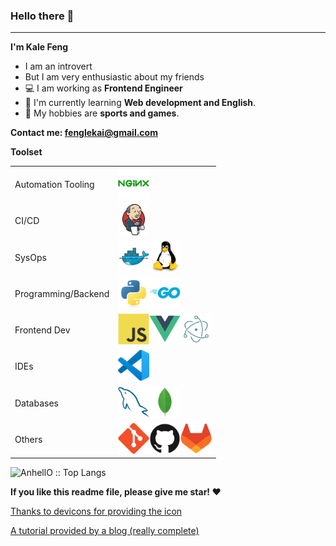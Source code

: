 ### Hello there 👋 

-------

**I'm Kale Feng**

- I am an introvert
- But I am very enthusiastic about my friends
- 💻 I am working as **Frontend Engineer**
- 🌱 I'm currently learning **Web development and English**.
- 🤔 My hobbies are **sports and games**.

**Contact me: fenglekai@gmail.com**

**Toolset**

|                     |                                                              |
| :------------------ | ------------------------------------------------------------ |
| Automation Tooling  | <img width="50" src="https://raw.githubusercontent.com/devicons/devicon/master/icons/nginx/nginx-original.svg"></img> |
| CI/CD               | <img width="50" src="https://raw.githubusercontent.com/devicons/devicon/master/icons/jenkins/jenkins-original.svg"></img> |
| SysOps              | <img width="50" src="https://raw.githubusercontent.com/devicons/devicon/master/icons/docker/docker-original.svg"></img><img width="50" src="https://raw.githubusercontent.com/devicons/devicon/master/icons/linux/linux-original.svg"></img> |
| Programming/Backend | <img width="50" src="https://raw.githubusercontent.com/devicons/devicon/master/icons/python/python-original.svg"></img><img width="50" src="https://raw.githubusercontent.com/devicons/devicon/master/icons/go/go-original-wordmark.svg"></img> |
| Frontend Dev        | <img width="50" src="https://raw.githubusercontent.com/devicons/devicon/master/icons/javascript/javascript-original.svg"></img><img width="50" src="https://raw.githubusercontent.com/devicons/devicon/master/icons/vuejs/vuejs-original.svg"></img><img width="50" src="https://raw.githubusercontent.com/devicons/devicon/master/icons/electron/electron-original.svg"></img> |
| IDEs                | <img width="50" src="https://raw.githubusercontent.com/devicons/devicon/master/icons/vscode/vscode-original.svg"></img> |
| Databases           | <img width="50" src="https://raw.githubusercontent.com/devicons/devicon/master/icons/mysql/mysql-original.svg"></img><img width="50" src="https://raw.githubusercontent.com/devicons/devicon/master/icons/mongodb/mongodb-original.svg"></img> |
| Others              | <img width="50" src="https://raw.githubusercontent.com/devicons/devicon/master/icons/git/git-original.svg"></img><img width="50" src="https://raw.githubusercontent.com/devicons/devicon/master/icons/github/github-original.svg"></img><img width="50" src="https://raw.githubusercontent.com/devicons/devicon/master/icons/gitlab/gitlab-original.svg"></img> |



<p align="left"><img src="https://github-readme-stats.vercel.app/api/top-langs/?username=fenglekai&langs_count=10&theme=tokyonight&layout=compact" alt="AnhellO :: Top Langs" /></p>

**If you like this readme file, please give me star! ❤️**

[Thanks to devicons for providing the icon](https://github.com/devicons/devicon)

[A tutorial provided by a blog (really complete)](https://bbs.huaweicloud.com/blogs/334458)

